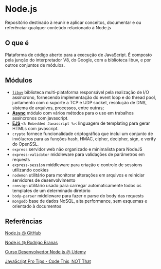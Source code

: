 # Node.js

Repositório destinado à reunir e aplicar conceitos, documentar e ou referênciar qualquer conteúdo relacionado à Node.js

## O que é

Plataforma de código aberto para a execução de JavaScript. É composto pela junção do interpretador V8, do Google, com a biblioteca libuv, e por outros conjuntos de módulos.

## Módulos

- [`libuv`](https://github.com/libuv/libuv) biblioteca multi-plataforma responsável pela realização de I/O assíncrono, fornecendo implementação do event loop e do thread pool, juntamento com o suporte a TCP e UDP socket, resolução de DNS, sistema de arquivos, processos, entre outras;
- **[Async](https://caolan.github.io/async/docs.html)** módulo com vários métodos para o uso em trabalhos assíncronos com javascript.
- **[EJS](http://ejs.co/)** `<% Embedded Javascript %>`: linguagem de templating para gerar HTMLs com javascript.
- `crypto` fornece funcionalidade criptográfica que inclui um conjunto de invólucros para as funções hash, HMAC, cipher, decipher, sign, e verify do OpenSSL.
- `express` servidor web não organizado e minimalista para NodeJS
- `express-validator` middleware para validações de parâmetros em requests
- `express-session` middleware para criação e controle de sessions utilizando cookies
- `nodemon` utilitário para monitorar alterações em arquivos e reiniciar servidores de desenvolvimento
- `consign` utilitário usado para carregar automaticamente todos os templates de um determinado diretório
- `body-parser` middleware para fazer o parse do body das requests
- `mongodb` base de dados NoSQL, alta performance, sem esquemas e orientado à documentos

## Referências

[Node.js @ GitHub](https://github.com/nodejs/node)

[Node.js @ Rodrigo Branas](https://youtu.be/KtDwdoxQL4A?list=PLQCmSnNFVYnTFo60Bt972f8HA4Td7WKwq)

[Curso Desenvolvedor Node.js @ Udemy](https://www.udemy.com/curso-completo-do-desenvolvedor-nodejs)

[JavaScript Pro Tips - Code This, NOT That](https://youtu.be/Mus_vwhTCq0)